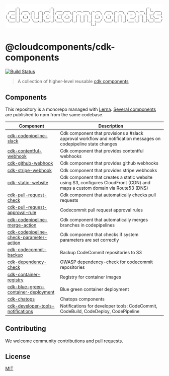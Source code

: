 ![cloudcomponents Logo](/logo.png)

# @cloudcomponents/cdk-components

[![Build Status](https://travis-ci.org/cloudcomponents/cdk-components.svg?branch=master)](https://travis-ci.org/cloudcomponents/cdk-components)

> A collection of higher-level reusable [cdk components](https://github.com/awslabs/aws-cdk)

## Components

This repository is a monorepo managed with [Lerna](https://github.com/lerna/lerna). [Several components](/packages) are published to npm from the same codebase.

| Component                                                                                    | Description                                                                                                                  |
| -------------------------------------------------------------------------------------------- | ---------------------------------------------------------------------------------------------------------------------------- |
| [cdk-codepipeline-slack](/packages/cdk-codepipeline-slack)                                   | Cdk component that provisions a #slack approval workflow and notification messages on codepipeline state changes             |
| [cdk-contentful-webhook](/packages/cdk-contentful-webhook)                                   | Cdk component that provides contentful webhooks                                                                              |
| [cdk-github-webhook](/packages/cdk-github-webhook)                                           | Cdk component that provides github webhooks                                                                                  |
| [cdk-stripe-webhook](/packages/cdk-stripe-webhook)                                           | Cdk component that provides stripe webhooks                                                                                  |
| [cdk-static-website](/packages/cdk-static-website)                                           | Cdk component that creates a static website using S3, configures CloudFront (CDN) and maps a custom domain via Route53 (DNS) |
| [cdk-pull-request-check](/packages/cdk-pull-request-check)                                   | Cdk component that automatically checks pull requests                                                                        |
| [cdk-pull-request-approval-rule](/packages/cdk-pull-request-approval-rule)                   | Codecommit pull request approval rules                                                                                       |
| [cdk-codepipeline-merge-action](/packages/cdk-codepipeline-merge-action)                     | Cdk component that automatically merges branches in codepipelines                                                            |
| [cdk-codepipeline-check-parameter-action](/packages/cdk-codepipeline-check-parameter-action) | Cdk component that checks if system parameters are set correctly                                                             |
| [cdk-codecommit-backup](/packages/cdk-codecommit-backup)                                     | Backup CodeCommit repositories to S3                                                                                         |
| [cdk-dependency-check](/packages/cdk-dependency-check)                                       | OWASP dependency-check for codecommit repositories                                                                           |
| [cdk-container-registry](/packages/cdk-container-registry)                                   | Registry for container images                                                                                                |
| [cdk-blue-green-container-deployment](/packages/cdk-blue-green-container-deployment)         | Blue green container deployment                                                                                              |
| [cdk-chatops](/packages/cdk-chatops)                                                         | Chatops components                                                                                                           |
| [cdk-developer-tools-notifications](/packages/cdk-developer-tools-notifications)             | Notifications for developer tools: CodeCommit, CodeBuild, CodeDeploy, CodePipeline                                           |

## Contributing

We welcome community contributions and pull requests.

## License

[MIT](LICENSE)
